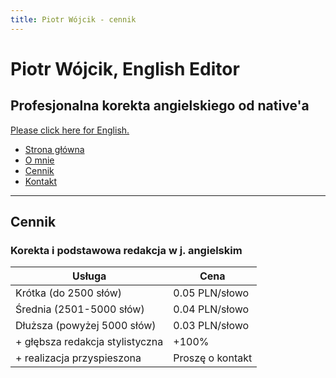 ```yaml
---
title: Piotr Wójcik - cennik
---
```


# Piotr Wójcik, English Editor
## Profesjonalna korekta angielskiego od native'a
[Please click here for English.](pricing.md)

- [Strona główna](index.md)
- [O mnie](omnie.md)
- [Cennik](cennik.md)
- [Kontakt](kontakt.md)

---

## Cennik

### Korekta i podstawowa redakcja w j. angielskim
| Usługa    | Cena      |
| ---       | ---       |
| Krótka (do 2500 słów)         | 0.05 PLN/słowo    |
| Średnia (2501-5000 słów)      | 0.04 PLN/słowo    |
| Dłuższa (powyżej 5000 słów)   | 0.03 PLN/słowo    |
| + głębsza redakcja stylistyczna   | +100%         |
| + realizacja przyspieszona    | Proszę o kontakt  |